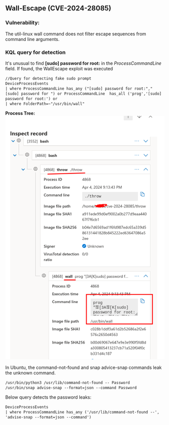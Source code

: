 ## Wall-Escape (CVE-2024-28085)
### Vulnerability:
The util-linux wall command does not filter escape sequences from command line arguments.
### KQL query for detection
It's unusual to find **[sudo] password for root:** in the *ProcessCommandLine* field. If found, the WallEscape exploit was executed  
```
//Query for detecting fake sudo prompt
DeviceProcessEvents
| where ProcessCommandLine has_any ("[sudo] password for root:","[sudo] password for ") or ProcessCommandLine  has_all ('prog','[sudo] password for root:') or 
| where FolderPath=~"/usr/bin/wall"
```
**Process Tree:**  
![ProcessTree](./ProcessTree_wallescape.png)

In Ubuntu, the command-not-found and snap advice-snap commands leak the unknown command.  
```
/usr/bin/python3 /usr/lib/command-not-found -- Password  
/usr/bin/snap advise-snap --format=json --command Password  
```
Below query detects the password leaks:
```
DeviceProcessEvents
| where ProcessCommandLine has_any ('/usr/lib/command-not-found --', 'advise-snap --format=json --command')
```
